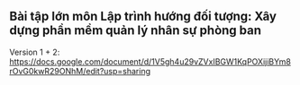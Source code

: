Bài tập lớn môn Lập trình hướng đối tượng: Xây dựng phần mềm quản lý nhân sự phòng ban
--
Version 1 + 2: https://docs.google.com/document/d/1V5gh4u29vZVxIBGW1KqPOXijiBYm8rOvG0kwR29ONhM/edit?usp=sharing
